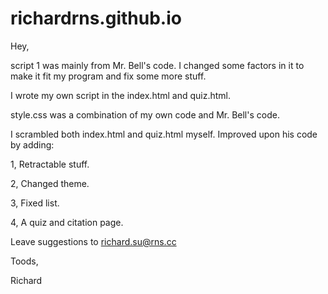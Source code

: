 # richardrns.github.io
Hey,

script 1 was mainly from Mr. Bell's code. I changed some factors in it to make it fit my program and fix some more stuff.

I wrote my own script in the index.html and quiz.html.

style.css was a combination of my own code and Mr. Bell's code.

I scrambled both index.html and quiz.html myself. Improved upon his code by adding:

1, Retractable stuff.

2, Changed theme.

3, Fixed list.

4, A quiz and citation page.

Leave suggestions to richard.su@rns.cc

Toods,

Richard
